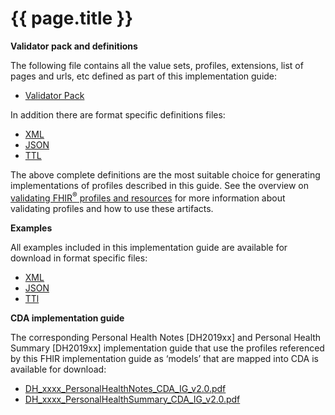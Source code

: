 # {{ page.title }}

**Validator pack and definitions**

The following file contains all the value sets, profiles, extensions, list of pages and urls, etc defined as part of this implementation guide:
- [Validator Pack](validator.pack)

In addition there are format specific definitions files:
- [XML](definitions.xml.zip)
- [JSON](definitions.json.zip)
- [TTL](definitions.ttl.zip)

The above complete definitions are the most suitable choice for generating implementations of profiles described in this guide. See the overview on [validating FHIR<sup>&reg;</sup> profiles and resources](http://hl7.org/fhir/STU3/validation.html) for more information about validating profiles and how to use these artifacts.

**Examples** 

All examples included in this implementation guide are available for download in format specific files:

- [XML](examples.xml.zip)
- [JSON](examples.json.zip)
- [TTl](examples.ttl.zip)

**CDA implementation guide**

The corresponding Personal Health Notes [DH2019xx] and Personal Health Summary [DH2019xx] implementation guide that use the profiles referenced by this FHIR implementation guide as ‘models’ that are mapped into CDA is available for download:

- [DH_xxxx_PersonalHealthNotes_CDA_IG_v2.0.pdf](..\..\..\ci-fhir-stu3\pages\PersonalHealthRecords\_includes\DH_xxxx_PersonalHealthNotes_CDA_IG_v2.0.pdf)
- [DH_xxxx_PersonalHealthSummary_CDA_IG_v2.0.pdf](..\..\..\ci-fhir-stu3\pages\PersonalHealthRecords\_includes\DH_xxxx_PersonalHealthSummary_CDA_IG_v2.0.pdf)


